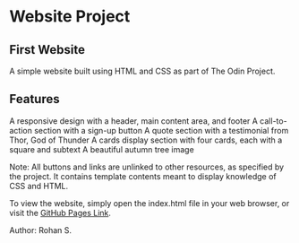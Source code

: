# Website Project

## First Website
A simple website built using HTML and CSS as part of The Odin Project.

## Features
A responsive design with a header, main content area, and footer
A call-to-action section with a sign-up button
A quote section with a testimonial from Thor, God of Thunder
A cards display section with four cards, each with a square and subtext
A beautiful autumn tree image

Note: All buttons and links are unlinked to other resources, as specified by the project. It contains template contents meant to display knowledge of CSS and HTML.

To view the website, simply open the index.html file in your web browser, or visit the [GitHub Pages Link](https://rohansh2017.github.io/websiteProject/).

Author:
Rohan S.
